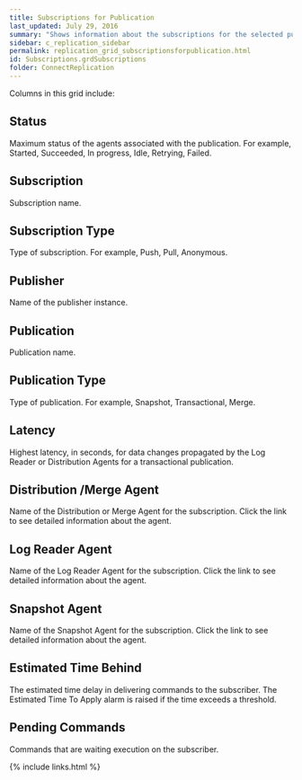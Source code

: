 ```yaml
---
title: Subscriptions for Publication
last_updated: July 29, 2016
summary: "Shows information about the subscriptions for the selected publication."
sidebar: c_replication_sidebar
permalink: replication_grid_subscriptionsforpublication.html
id: Subscriptions.grdSubscriptions
folder: ConnectReplication
---
```


Columns in this grid include:

## Status

Maximum status of the agents associated with the publication. For example, Started, Succeeded, In progress, Idle, Retrying, Failed.

## Subscription

Subscription name.

## Subscription Type

Type of subscription. For example, Push, Pull, Anonymous.

## Publisher

Name of the publisher instance.

## Publication

Publication name.

## Publication Type

Type of publication. For example, Snapshot, Transactional, Merge.

## Latency

Highest latency, in seconds, for data changes propagated by the Log Reader or Distribution Agents for a transactional publication.

## Distribution /Merge Agent

Name of the Distribution or Merge Agent for the subscription. Click the link to see detailed information about the agent.

## Log Reader Agent

Name of the Log Reader Agent for the subscription. Click the link to see detailed information about the agent.

## Snapshot Agent

Name of the Snapshot Agent for the subscription. Click the link to see detailed information about the agent.

## Estimated Time Behind

The estimated time delay in delivering commands to the subscriber.
The Estimated Time To Apply alarm is raised if the time exceeds a threshold.

## Pending Commands

Commands that are waiting execution on the subscriber.

{% include links.html %}
